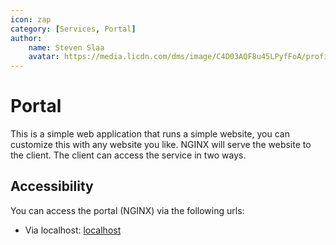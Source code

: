 ```yaml
---
icon: zap
category: [Services, Portal]
author:
    name: Steven Slaa
    avatar: https://media.licdn.com/dms/image/C4D03AQF8u45LPyfFoA/profile-displayphoto-shrink_200_200/0/1580729932317?e=1678320000&v=beta&t=aa7C7oyzi5KPV7doGUoyAwk2Bdw7Zxn2q6XFT8Sm7AY
---
```


# Portal

This is a simple web application that runs a simple website, you can customize this with any website you like. NGINX will serve the website to the client. The client can access the service in two ways.

## Accessibility

You can access the portal (NGINX) via the following urls:

- Via localhost: [localhost](http://localhost)
